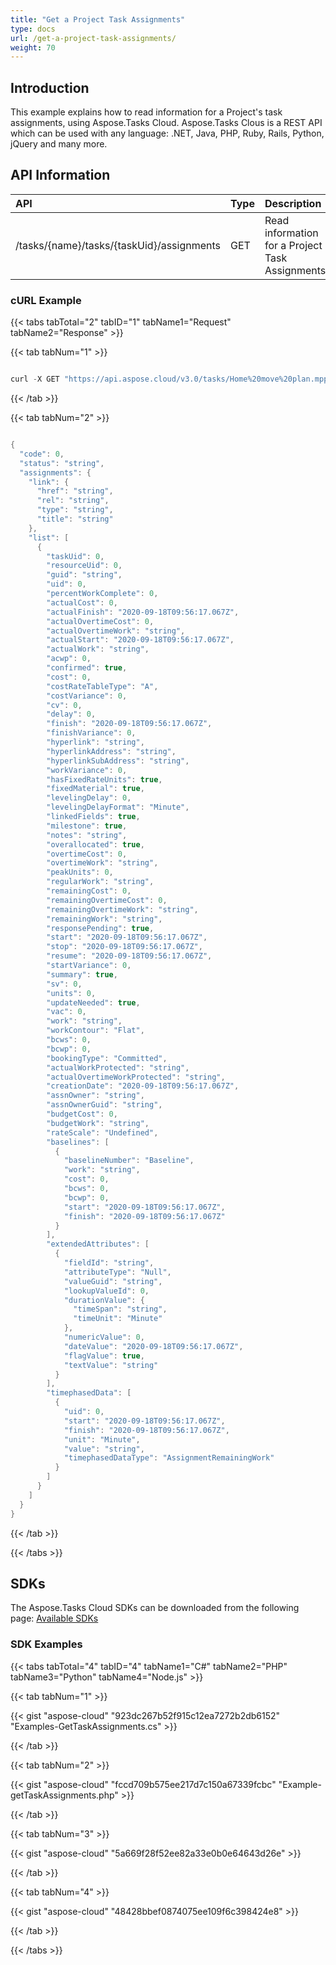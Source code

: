 ```yaml
---
title: "Get a Project Task Assignments"
type: docs
url: /get-a-project-task-assignments/
weight: 70
---
```


## **Introduction**
This example explains how to read information for a Project's task assignments, using Aspose.Tasks Cloud. Aspose.Tasks Clous is a REST API which can be used with any language: .NET, Java, PHP, Ruby, Rails, Python, jQuery and many more.
## **API Information**

|**API**|**Type**|**Description**|**Resource Link**|
| :- | :- | :- | :- |
|/tasks/{name}/tasks/{taskUid}/assignments|GET|Read information for a Project Task Assignments|[GetTaskAssignments](https://apireference.aspose.cloud/tasks/#/TasksTask/GetTaskAssignments)|
### **cURL Example**
{{< tabs tabTotal="2" tabID="1" tabName1="Request" tabName2="Response" >}}

{{< tab tabNum="1" >}}

```java

curl -X GET "https://api.aspose.cloud/v3.0/tasks/Home%20move%20plan.mpp/tasks/1/assignments" -H "accept: application/json" 

```

{{< /tab >}}

{{< tab tabNum="2" >}}

```java

{
  "code": 0,
  "status": "string",
  "assignments": {
    "link": {
      "href": "string",
      "rel": "string",
      "type": "string",
      "title": "string"
    },
    "list": [
      {
        "taskUid": 0,
        "resourceUid": 0,
        "guid": "string",
        "uid": 0,
        "percentWorkComplete": 0,
        "actualCost": 0,
        "actualFinish": "2020-09-18T09:56:17.067Z",
        "actualOvertimeCost": 0,
        "actualOvertimeWork": "string",
        "actualStart": "2020-09-18T09:56:17.067Z",
        "actualWork": "string",
        "acwp": 0,
        "confirmed": true,
        "cost": 0,
        "costRateTableType": "A",
        "costVariance": 0,
        "cv": 0,
        "delay": 0,
        "finish": "2020-09-18T09:56:17.067Z",
        "finishVariance": 0,
        "hyperlink": "string",
        "hyperlinkAddress": "string",
        "hyperlinkSubAddress": "string",
        "workVariance": 0,
        "hasFixedRateUnits": true,
        "fixedMaterial": true,
        "levelingDelay": 0,
        "levelingDelayFormat": "Minute",
        "linkedFields": true,
        "milestone": true,
        "notes": "string",
        "overallocated": true,
        "overtimeCost": 0,
        "overtimeWork": "string",
        "peakUnits": 0,
        "regularWork": "string",
        "remainingCost": 0,
        "remainingOvertimeCost": 0,
        "remainingOvertimeWork": "string",
        "remainingWork": "string",
        "responsePending": true,
        "start": "2020-09-18T09:56:17.067Z",
        "stop": "2020-09-18T09:56:17.067Z",
        "resume": "2020-09-18T09:56:17.067Z",
        "startVariance": 0,
        "summary": true,
        "sv": 0,
        "units": 0,
        "updateNeeded": true,
        "vac": 0,
        "work": "string",
        "workContour": "Flat",
        "bcws": 0,
        "bcwp": 0,
        "bookingType": "Committed",
        "actualWorkProtected": "string",
        "actualOvertimeWorkProtected": "string",
        "creationDate": "2020-09-18T09:56:17.067Z",
        "assnOwner": "string",
        "assnOwnerGuid": "string",
        "budgetCost": 0,
        "budgetWork": "string",
        "rateScale": "Undefined",
        "baselines": [
          {
            "baselineNumber": "Baseline",
            "work": "string",
            "cost": 0,
            "bcws": 0,
            "bcwp": 0,
            "start": "2020-09-18T09:56:17.067Z",
            "finish": "2020-09-18T09:56:17.067Z"
          }
        ],
        "extendedAttributes": [
          {
            "fieldId": "string",
            "attributeType": "Null",
            "valueGuid": "string",
            "lookupValueId": 0,
            "durationValue": {
              "timeSpan": "string",
              "timeUnit": "Minute"
            },
            "numericValue": 0,
            "dateValue": "2020-09-18T09:56:17.067Z",
            "flagValue": true,
            "textValue": "string"
          }
        ],
        "timephasedData": [
          {
            "uid": 0,
            "start": "2020-09-18T09:56:17.067Z",
            "finish": "2020-09-18T09:56:17.067Z",
            "unit": "Minute",
            "value": "string",
            "timephasedDataType": "AssignmentRemainingWork"
          }
        ]
      }
    ]
  }
}
```

{{< /tab >}}

{{< /tabs >}}
## **SDKs**
The Aspose.Tasks Cloud SDKs can be downloaded from the following page: [Available SDKs](/tasks/available-sdks/)
### **SDK Examples**
{{< tabs tabTotal="4" tabID="4" tabName1="C#" tabName2="PHP" tabName3="Python" tabName4="Node.js" >}}

{{< tab tabNum="1" >}}

{{< gist "aspose-cloud" "923dc267b52f915c12ea7272b2db6152" "Examples-GetTaskAssignments.cs" >}}

{{< /tab >}}

{{< tab tabNum="2" >}}

{{< gist "aspose-cloud" "fccd709b575ee217d7c150a67339fcbc" "Example-getTaskAssignments.php" >}}

{{< /tab >}}


{{< tab tabNum="3" >}}

{{< gist "aspose-cloud" "5a669f28f52ee82a33e0b0e64643d26e" >}}

{{< /tab >}}

{{< tab tabNum="4" >}}

{{< gist "aspose-cloud" "48428bbef0874075ee109f6c398424e8" >}}

{{< /tab >}}

{{< /tabs >}}
